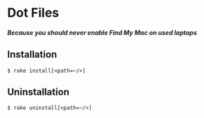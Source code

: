 # Dot Files
##### Because you should never enable Find My Mac on used laptops

## Installation

    $ rake install[<path=~/>]

## Uninstallation

    $ rake uninstall[<path=~/>]
